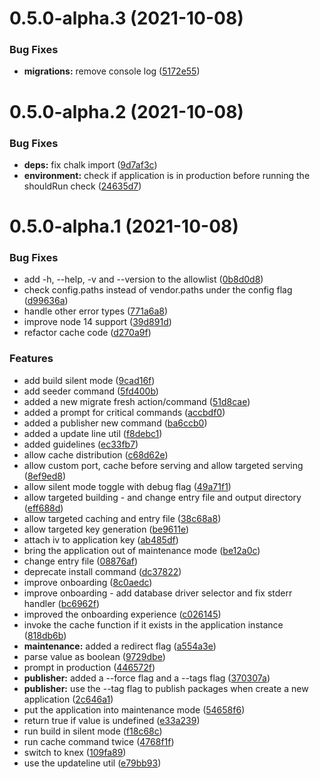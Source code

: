 # 0.5.0-alpha.3 (2021-10-08)


### Bug Fixes

* **migrations:** remove console log ([5172e55](https://github.com/formidablejs/craftsman/pull/29/commits/5172e555d154b83c790bbafcb002ecc8af3de0ab))



# 0.5.0-alpha.2 (2021-10-08)


### Bug Fixes

* **deps:** fix chalk import ([9d7af3c](https://github.com/formidablejs/craftsman/commit/9d7af3cf2366c781a7c9641be6153e4f60b06e0f))
* **environment:** check if application is in production before running the shouldRun check ([24635d7](https://github.com/formidablejs/craftsman/commit/24635d75df0723b94a4b56f0360844c3e2bc9fef))



# 0.5.0-alpha.1 (2021-10-08)


### Bug Fixes

* add -h, --help, -v and --version to the allowlist ([0b8d0d8](https://github.com/formidablejs/craftsman/commit/0b8d0d85974520d30452d5bcb163dd2abc8c7cab))
* check config.paths instead of vendor.paths under the config flag ([d99636a](https://github.com/formidablejs/craftsman/commit/d99636a0d07f1bcbc7a7b2377514560d7cd8e0c5))
* handle other error types ([771a6a8](https://github.com/formidablejs/craftsman/commit/771a6a8d5b59886cd9cf5b2b03786dd6ce74285a))
* improve node 14 support ([39d891d](https://github.com/formidablejs/craftsman/commit/39d891da694c0f3e6af14f018e23955e3a0f7222))
* refactor cache code ([d270a9f](https://github.com/formidablejs/craftsman/commit/d270a9ff1b0f153b0690933e937a6cca338c1072))


### Features

* add build silent mode ([9cad16f](https://github.com/formidablejs/craftsman/commit/9cad16fc756403a199b18d1dd31a943dbaff6894))
* add seeder command ([5fd400b](https://github.com/formidablejs/craftsman/commit/5fd400ba7d7e9bbef9d1aee4ff1172c6f849cb9b))
* added a new migrate fresh action/command ([51d8cae](https://github.com/formidablejs/craftsman/commit/51d8cae210570f7d4af5954338cb2098a93e539e))
* added a prompt for critical commands ([accbdf0](https://github.com/formidablejs/craftsman/commit/accbdf07f5c4040907bc655693481cd7de7f4572))
* added a publisher new command ([ba6ccb0](https://github.com/formidablejs/craftsman/commit/ba6ccb0be453159265c36c59bf173cd32502cf26))
* added a update line util ([f8debc1](https://github.com/formidablejs/craftsman/commit/f8debc1888bbf4d35d836ae9f457307dc37165b6))
* added guidelines ([ec33fb7](https://github.com/formidablejs/craftsman/commit/ec33fb74cacb7d1f4c0b9261fec18216e4aa9d6f))
* allow cache distribution ([c68d62e](https://github.com/formidablejs/craftsman/commit/c68d62ec4a39d4e0cb965a3719086f0d40098d72))
* allow custom port, cache before serving and allow targeted serving ([8ef9ed8](https://github.com/formidablejs/craftsman/commit/8ef9ed8e92eb0d2f7bf3ce74375ac6274d1f3794))
* allow silent mode toggle with debug flag ([49a71f1](https://github.com/formidablejs/craftsman/commit/49a71f1712271c230576f57dcd435671dbf7f3a9))
* allow targeted building - and change entry file and output directory ([eff688d](https://github.com/formidablejs/craftsman/commit/eff688d39a8b9180252fd0e189c49cf940579283))
* allow targeted caching and entry file ([38c68a8](https://github.com/formidablejs/craftsman/commit/38c68a8bae0fe0922c0008e407a9ea366d346950))
* allow targeted key generation ([be9611e](https://github.com/formidablejs/craftsman/commit/be9611e3f18fa760a55a642ace428cb60bcc6b8b))
* attach iv to application key ([ab485df](https://github.com/formidablejs/craftsman/commit/ab485df58546ca46aecaba31ab48aae1966b6095))
* bring the application out of maintenance mode ([be12a0c](https://github.com/formidablejs/craftsman/commit/be12a0c6362d35b4f3a8fcf5e34e11500e8f05c4))
* change entry file ([08876af](https://github.com/formidablejs/craftsman/commit/08876af516995c18798632e6bdf67dd5dd7af831))
* deprecate install command ([dc37822](https://github.com/formidablejs/craftsman/commit/dc37822f257cbadfbb634016f32b419cd611b5a8))
* improve onboarding ([8c0aedc](https://github.com/formidablejs/craftsman/commit/8c0aedca55c0932d02aa6caa86459bc8c9292d88))
* improve onboarding - add database driver selector and fix stderr handler ([bc6962f](https://github.com/formidablejs/craftsman/commit/bc6962f652f5422d3b10f52c4247a3de044cc411))
* improved the onboarding experience ([c026145](https://github.com/formidablejs/craftsman/commit/c0261451ab1b16e8406cff06cbb20ee3ae0b0c3f))
* invoke the cache function if it exists in the application instance ([818db6b](https://github.com/formidablejs/craftsman/commit/818db6b16df62f463d521cdbb4827f7db95bc928))
* **maintenance:** added a redirect flag ([a554a3e](https://github.com/formidablejs/craftsman/commit/a554a3e505eeae4fe0e153a82a41e7ae28a5d705))
* parse value as boolean ([9729dbe](https://github.com/formidablejs/craftsman/commit/9729dbeae11e299a6bfbaba258040463851b85fd))
* prompt in production ([446572f](https://github.com/formidablejs/craftsman/commit/446572f5a8feb5f0b4a2353dd42a717a68093e6c))
* **publisher:** added a --force flag and a --tags flag ([370307a](https://github.com/formidablejs/craftsman/commit/370307a49c387a112b2570ae0c16283afbf7659c))
* **publisher:** use the --tag flag to publish packages when create a new application ([2c646a1](https://github.com/formidablejs/craftsman/commit/2c646a14341ea643b28ce7c71a7d0bf47c71f364))
* put the application into maintenance mode ([54658f6](https://github.com/formidablejs/craftsman/commit/54658f63c9c612e6bf85b1be6b184918ee9ffca4))
* return true if value is undefined ([e33a239](https://github.com/formidablejs/craftsman/commit/e33a239d8e837c73a78b585fae1a7195809aeba6))
* run build in silent mode ([f18c68c](https://github.com/formidablejs/craftsman/commit/f18c68c22f72a4f3500d0584e2bc22e5cbd5daf4))
* run cache command twice ([4768f1f](https://github.com/formidablejs/craftsman/commit/4768f1f290b22ad1311e91a35a426159ccae8b74))
* switch to knex ([109fa89](https://github.com/formidablejs/craftsman/commit/109fa8946c9bb69eb62b15c764ea74dfc736a1c7))
* use the updateline util ([e79bb93](https://github.com/formidablejs/craftsman/commit/e79bb93a2558a0d32f305606b6bdf0d11b8a1ac1))



